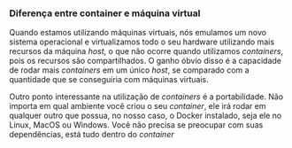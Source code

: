 ### Diferença entre container e máquina virtual
Quando estamos utilizando máquinas virtuais, nós emulamos um novo sistema operacional e virtualizamos todo o seu hardware utilizando mais recursos da máquina _host_, o que não ocorre quando utilizamos _containers_, pois os recursos são compartilhados. O ganho óbvio disso é a capacidade de rodar mais _containers_ em um único _host_, se comparado com a quantidade que se conseguiria com máquinas virtuais.

Outro ponto interessante na utilização de _containers_ é a portabilidade. Não importa em qual ambiente você criou o seu _container_, ele irá rodar em qualquer outro que possua, no nosso caso, o Docker instalado, seja ele no Linux, MacOS ou Windows. Você não precisa se preocupar com suas dependências, está tudo dentro do _container_